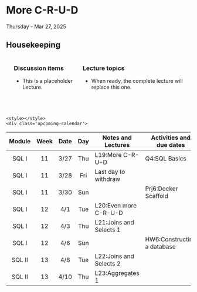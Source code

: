 # More C-R-U-D

Thursday - Mar 27, 2025

## Housekeeping

<div class="columns">

<div class="column" width="9%">

</div>

<div class="column" width="45%">

### Discussion items

- This is a placeholder Lecture.

</div>

<div class="column" width="40%">

### Lecture topics

- When ready, the complete lecture will replace this one.

</div>

</div>

<div style="margin-top:25px">

 

</div>

    <style></style>
    <div class='upcoming-calendar'>

| Module | Week | Date | Day | Notes and Lectures      | Activities and due dates    |
|:------:|:----:|:----:|:---:|-------------------------|-----------------------------|
| SQL I  |  11  | 3/27 | Thu | L19:More C-R-U-D        | Q4:SQL Basics               |
| SQL I  |  11  | 3/28 | Fri | Last day to withdraw    |                             |
| SQL I  |  11  | 3/30 | Sun |                         | Prj6:Docker Scaffold        |
| SQL I  |  12  | 4/1  | Tue | L20:Even more C-R-U-D   |                             |
| SQL I  |  12  | 4/3  | Thu | L21:Joins and Selects 1 |                             |
| SQL I  |  12  | 4/6  | Sun |                         | HW6:Constructing a database |
| SQL II |  13  | 4/8  | Tue | L22:Joins and Selects 2 |                             |
| SQL II |  13  | 4/10 | Thu | L23:Aggregates 1        |                             |

</div>
